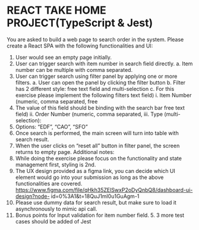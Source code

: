 
# REACT TAKE HOME PROJECT(TypeScript & Jest)
You are asked to build a web page to search order in the system. Please create a React SPA with the following functionalities and UI:
1. User would see an empty page initially.
2. User can trigger search with item number in search field directly.
a. Item number can be multiple with comma separated.
3. User can trigger search using filter panel by applying one or more filters.
a. User can open the panel by clicking the filter button
b. Filter has 2 different style: free text field and multi-selection
c. For this exercise please implement the following filters
text field)
i. Item Number (numeric, comma separated, free
1. The value of this field should be binding with the search bar
free text field)
ii. Order Number (numeric, comma separated,
iii. Type (multi-selection):
1. Options: “EDF”, “CAO”, “SFO”
4. Once search is performed, the main screen will turn into table with search result.
5. When the user clicks on “reset all” button in filter panel, the screen returns to empty
page.
Additional notes:
1. While doing the exercise please focus on the functionality and state management first, styling is 2nd.
2. The UX design provided as a figma link, you can decide which UI element would go into your submission as long as the above functionalities are covered.
https://www.figma.com/file/qHkh35ZElSwxP2oDyQnbQ8/dashboard-ui-design?node- id=0%3A1&t=18QuJ1mI0u1GuAgm-1
3. Please use dummy data for search result, but make sure to load it asynchronously to mimic api call.
4. Bonus points for Input validation for item number field. 5. 3 more test cases should be added of Jest